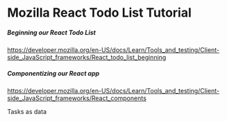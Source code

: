 # Mozilla React Todo List Tutorial

##### Beginning our React Todo List
https://developer.mozilla.org/en-US/docs/Learn/Tools_and_testing/Client-side_JavaScript_frameworks/React_todo_list_beginning

##### Componentizing our React app
https://developer.mozilla.org/en-US/docs/Learn/Tools_and_testing/Client-side_JavaScript_frameworks/React_components

Tasks as data